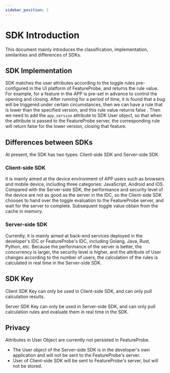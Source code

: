 ```yaml
---
sidebar_position: 1
---
```


# SDK Introduction

This document mainly introduces the classification, implementation, similarities and differences of SDKs.

## SDK Implementation

SDK matches the user attributes according to the toggle rules pre-configured in the UI platform of FeatureProbe, and returns the rule value. For example, for a feature in the APP is pre-set in advance to control the opening and closing. After running for a period of time, it is found that a bug will be triggered under certain circumstances, then we can have a rule that is lower than the specified version, and this rule value returns false . Then we need to add the `app_version` attribute to SDK User object, so that when the attribute is passed to the FeatureProbe server, the corresponding rule will return false for the lower version, closing that feature.

## Differences between SDKs

At present, the SDK has two types: Client-side SDK and Server-side SDK.

### Client-side SDK

It is mainly aimed at the device environment of APP users such as browsers and mobile device, including three categories: JavaScript, Android and iOS. Compared with the Server-side SDK, the performance and security level of the device are not as good as the server in the IDC, so the Client-side SDK chooses to hand over the toggle evaluation to the FeatureProbe server, and wait for the server to complete. Subsequent toggle value obtain from the cache in memory.

### Server-side SDK

Currently, it is mainly aimed at back-end services deployed in the developer's IDC or FeatureProbe's IDC, including Golang, Java, Rust, Python, etc. Because the performance of the server is better, the concurrency is larger, the security level is higher, and the attribute of User changes according to the number of users, the calculation of the rules is calculated in real time in the Server-side SDK.

## SDK Key

Client SDK Key can only be used in Client-side SDK, and can only pull calculation results.

Server SDK Key can only be used in Server-side SDK, and can only pull calculation rules and evaluate them in real time in the SDK.

## Privacy

Attributes in User Object are currently not persisted in FeatureProbe.

* The User object of the Server-side SDK is in the developer's own application and will not be sent to the FeatureProbe's server.
* User of Client-side SDK will be sent to FeatureProbe's server, but will not be stored.
